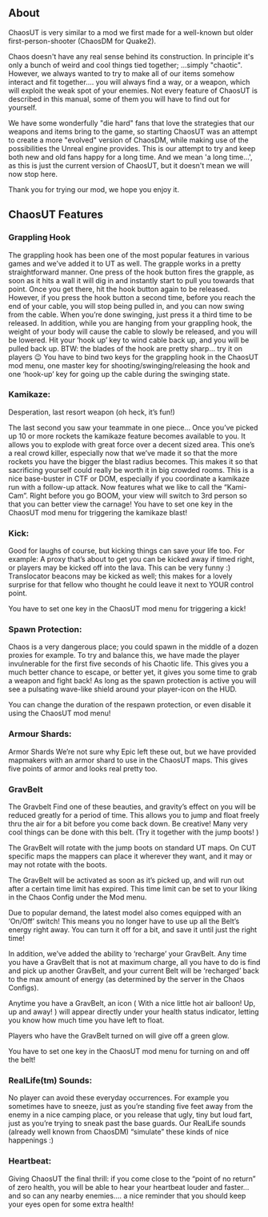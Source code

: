 ## About

ChaosUT is very similar to a mod we first made for a well-known but older first-person-shooter (ChaosDM for Quake2).

Chaos doesn't have any real sense behind its construction. In principle it's only a bunch of weird and cool things tied together; ...simply
"chaotic". However, we always wanted to try to make all of our items somehow interact and fit together.... you will always find a way, or a
weapon, which will exploit the weak spot of your enemies. Not every feature of ChaosUT is described in this manual, some of them you will
have to find out for yourself.

We have some wonderfully "die hard" fans that love the strategies that our weapons and items bring to the game, so starting ChaosUT was an
attempt to create a more "evolved" version of ChaosDM, while making use of the possibilities the Unreal engine provides. This is our attempt
to try and keep both new and old fans happy for a long time. And we mean 'a long time...', as this is just the current version of ChaosUT,
but it doesn't mean we will now stop here.

Thank you for trying our mod, we hope you enjoy it.

## ChaosUT Features 

### Grappling Hook

The grappling hook has been one of the most popular features in various games and we’ve added it to UT as well. The grapple
works in a pretty straightforward manner. One press of the hook button fires the grapple, as soon as it hits a wall it will dig in and
instantly start to pull you towards that point. Once you get there, hit the hook button again to be released. However, if you press the hook
button a second time, before you reach the end of your cable, you will stop being pulled in, and you can now swing from the cable. When
you’re done swinging, just press it a third time to be released. In addition, while you are hanging from your grappling hook, the weight of
your body will cause the cable to slowly be released, and you will be lowered. Hit your ‘hook up’ key to wind cable back up, and you will be
pulled back up. BTW: the blades of the hook are pretty sharp… try it on players 😉 You have to bind two keys for the grappling hook in the
ChaosUT mod menu, one master key for shooting/swinging/releasing the hook and one ‘hook-up’ key for going up the cable during the swinging
state. 

### Kamikaze:

Desperation, last resort weapon (oh heck, it’s fun!)

The last second you saw your teammate in one piece... Once you’ve picked up 10 or more rockets the kamikaze feature becomes available to
you. It allows you to explode with great force over a decent sized area. This one’s a real crowd killer, especially now that we’ve made it
so that the more rockets you have the bigger the blast radius becomes. This makes it so that sacrificing yourself could really be worth it
in big crowded rooms. This is a nice base-buster in CTF or DOM, especially if you coordinate a kamikaze run with a follow-up attack. Now
features what we like to call the “Kami-Cam”. Right before you go BOOM, your view will switch to 3rd person so that you can better view the
carnage! You have to set one key in the ChaosUT mod menu for triggering the kamikaze blast!

### Kick:

Good for laughs of course, but kicking things can save your life too. For example: A proxy that’s about to get you can be kicked away if
timed right, or players may be kicked off into the lava. This can be very funny :) Translocator beacons may be kicked as well; this makes
for a lovely surprise for that fellow who thought he could leave it next to YOUR control point.

You have to set one key in the ChaosUT mod menu for triggering a kick!

### Spawn Protection:

Chaos is a very dangerous place; you could spawn in the middle of a dozen proxies for example. To try and balance this, we have made the
player invulnerable for the first five seconds of his Chaotic life. This gives you a much better chance to escape, or better yet, it gives
you some time to grab a weapon and fight back! As long as the spawn protection is active you will see a pulsating wave-like shield around
your player-icon on the HUD.

You can change the duration of the respawn protection, or even disable it using the ChaosUT mod menu!

### Armour Shards:

Armor Shards We’re not sure why Epic left these out, but we have provided mapmakers with an armor shard to use in the ChaosUT maps. This
gives five points of armor and looks real pretty too.

### GravBelt

The Gravbelt Find one of these beauties, and gravity’s effect on you will be reduced greatly for a period of time. This allows you to jump
and float freely thru the air for a bit before you come back down. Be creative! Many very cool things can be done with this belt. (Try it
together with the jump boots! )

The GravBelt will rotate with the jump boots on standard UT maps. On CUT specific maps the mappers can place it wherever they want, and it
may or may not rotate with the boots.

The GravBelt will be activated as soon as it’s picked up, and will run out after a certain time limit has expired. This time limit can be
set to your liking in the Chaos Config under the Mod menu.

Due to popular demand, the latest model also comes equipped with an ‘On/Off’ switch! This means you no longer have to use up all the Belt’s
energy right away. You can turn it off for a bit, and save it until just the right time!

In addition, we’ve added the ability to ‘recharge’ your GravBelt. Any time you have a GravBelt that is not at maximum charge, all you have
to do is find and pick up another GravBelt, and your current Belt will be ‘recharged’ back to the max amount of energy (as determined by the
server in the Chaos Configs).

Anytime you have a GravBelt, an icon ( With a nice little hot air balloon! Up, up and away! ) will appear directly under your health status
indicator, letting you know how much time you have left to float.

Players who have the GravBelt turned on will give off a green glow.

You have to set one key in the ChaosUT mod menu for turning on and off the belt!

### RealLife(tm) Sounds:

No player can avoid these everyday occurrences. For example you sometimes have to sneeze, just as you’re standing five feet away from the
enemy in a nice camping place, or you release that ugly, tiny but loud fart, just as you’re trying to sneak past the base guards. Our
RealLife sounds (already well known from ChaosDM) “simulate” these kinds of nice happenings :)

### Heartbeat:

Giving ChaosUT the final thrill: if you come close to the “point of no return” of zero health, you will be able to hear your heartbeat
louder and faster… and so can any nearby enemies…. a nice reminder that you should keep your eyes open for some extra health!